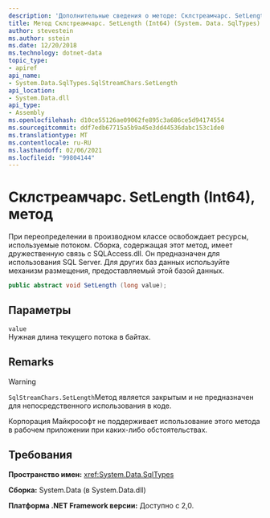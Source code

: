 ```yaml
---
description: 'Дополнительные сведения о методе: Склстреамчарс. SetLength (Int64)'
title: Метод Склстреамчарс. SetLength (Int64) (System. Data. SqlTypes)
author: stevestein
ms.author: sstein
ms.date: 12/20/2018
ms.technology: dotnet-data
topic_type:
- apiref
api_name:
- System.Data.SqlTypes.SqlStreamChars.SetLength
api_location:
- System.Data.dll
api_type:
- Assembly
ms.openlocfilehash: d10ce55126ae09062fe895c3a686ce5d94174554
ms.sourcegitcommit: ddf7edb67715a5b9a45e3dd44536dabc153c1de0
ms.translationtype: MT
ms.contentlocale: ru-RU
ms.lasthandoff: 02/06/2021
ms.locfileid: "99804144"
---
```

# <a name="sqlstreamcharssetlengthint64-method"></a>Склстреамчарс. SetLength (Int64), метод

При переопределении в производном классе освобождает ресурсы, используемые потоком. Сборка, содержащая этот метод, имеет дружественную связь с SQLAccess.dll. Он предназначен для использования SQL Server. Для других баз данных используйте механизм размещения, предоставляемый этой базой данных.

```csharp
public abstract void SetLength (long value);
```

## <a name="parameters"></a>Параметры

`value`\
Нужная длина текущего потока в байтах.

## <a name="remarks"></a>Remarks

> [!WARNING]
> `SqlStreamChars.SetLength`Метод является закрытым и не предназначен для непосредственного использования в коде.
>
> Корпорация Майкрософт не поддерживает использование этого метода в рабочем приложении при каких-либо обстоятельствах.

## <a name="requirements"></a>Требования

**Пространство имен:** <xref:System.Data.SqlTypes>

**Сборка:** System.Data (в System.Data.dll)

**Платформа .NET Framework версии:** Доступно с 2,0.
